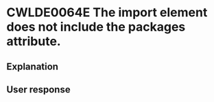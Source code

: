 # CWLDE0064E The import element does not include the packages attribute.

## Explanation

## User response